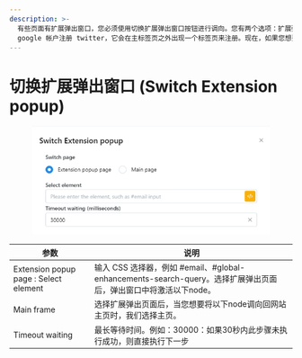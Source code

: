 ```yaml
---
description: >-
  有些页面有扩展弹出窗口，您必须使用切换扩展弹出窗口按钮进行调向。您有两个选项：扩展弹出窗口和主页。如果您选择扩展弹出窗口，则需要选择该弹出窗口的元素，并在此处设置等待时间。就像您通过其他平台帐户注册平台时一样，您会遇到这样的情况，例如：使用
  google 帐户注册 twitter，它会在主标签页之外出现一个标签页来注册。现在，如果您想要脚本控制其他子标签页，则需要使用此切换扩展弹出窗口按钮。
---
```


# 切换扩展弹出窗口 (Switch Extension popup)

<figure><img src="../../.gitbook/assets/image (132) (1).png" alt=""><figcaption></figcaption></figure>

| 参数                                    | 说明                                                                               |
| ------------------------------------- | -------------------------------------------------------------------------------- |
| Extension popup page : Select element | 输入 CSS 选择器，例如 #email、#global-enhancements-search-query。选择扩展弹出页面后，弹出窗口中将激活以下node。 |
| Main frame                            | 选择扩展弹出页面后，当您想要将以下node调向回网站主页时，我们选择主页。                                            |
| Timeout waiting                       | 最长等待时间。例如：30000：如果30秒内此步骤未执行成功，则直接执行下一步                                          |
